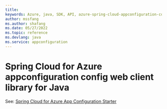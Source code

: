 ```yaml
---
title: 
keywords: Azure, java, SDK, API, azure-spring-cloud-appconfiguration-config-web, appconfiguration
author: mssfang
ms.author: shafang
ms.date: 05/27/2022
ms.topic: reference
ms.devlang: java
ms.service: appconfiguration
---
```

# Spring Cloud for Azure appconfiguration config web client library for Java

See: [Spring Cloud for Azure App Configuration Starter](https://github.com/Azure/azure-sdk-for-java/tree/main/sdk/appconfiguration/azure-spring-cloud-starter-appconfiguration-config)
